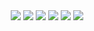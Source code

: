<div align="center">
  <img src="https://media.giphy.com/media/P7JmDW7IkB7TW/giphy.gif">
  <img src="https://media.giphy.com/media/P7JmDW7IkB7TW/giphy.gif">
  <img src="https://media.giphy.com/media/P7JmDW7IkB7TW/giphy.gif">
  <img src="https://media.giphy.com/media/P7JmDW7IkB7TW/giphy.gif">
  <img src="https://media.giphy.com/media/P7JmDW7IkB7TW/giphy.gif">
  <img src="https://media.giphy.com/media/P7JmDW7IkB7TW/giphy.gif">
</div>
